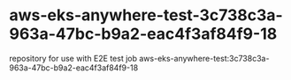 # aws-eks-anywhere-test-3c738c3a-963a-47bc-b9a2-eac4f3af84f9-18
repository for use with E2E test job aws-eks-anywhere-test:3c738c3a-963a-47bc-b9a2-eac4f3af84f9-18
